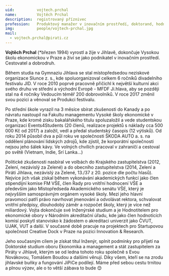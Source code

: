 ```yaml
---
uid:          vojtech.prchal
name:         Vojtěch Prchal
description:  registrovaný příznivec
profession:   Produktový manažer v inovačním prostředí, doktorand, hodnotitel pro ekonomické vysokoškolské programy v Národním akreditačním úřadu
img:          people/vojtech-prchal.jpg
mail:
  - vojtech.prchal@pirati.cz
---
```

**Vojtěch Prchal** (*březen 1994) vyrostl a žije v Jihlavě, dokončuje Vysokou školu ekonomickou v Praze a živí se jako podnikatel v inovačním prostředí. Cestovatel a dobrodruh.

Během studia na Gymnaziu Jihlava se stal místopředsedou neziskové organizace Slunce z. s., kde spoluorganizoval celkem 6 ročníků divadelního festivalu JID. V roce 2010 poprvé pracovně přičichl k největší kulturní akci svého druhu ve střední a východní Evropě - MFDF Ji.hlava, aby se později stal na 4 ročníky Vedoucím téměř 200 dobrovolníků. V roce 2017 změnil svou pozici a věnoval se Produkci festivalu.

Po střední škole vyrazil na 3 měsíce sbírat zkušenosti do Kanady a po návratu nastoupil na Fakultu managementu Vysoké školy ekonomické v Praze, kde kromě zisku bakalářského titulu spoluzaložil a vede studentskou organizaci Events4Students (20 členů, realizace projektů s náklady cca 500 000 Kč od 2017) a založil, vedl a předal studentský časopis (12 výtisků). Od roku 2014 působil dva a půl roku ve společnosti ŠKODA AUTO a. s. na oddělení plánování lidských zdrojů, kde zjistil, že korporátní společnosti nejsou jeho šálek kávy. Ve volných chvílích pracoval v zahraničí a cestoval po světě (Vietnam, Indie, Srí Lanka…)

Politické zkušenosti nasbíral ve volbách do Krajského zastupitelstva (2012, Zelení, nezávislý za Zelené) a do obecního zastupitelstva (2014, Zelení a Piráti Jihlava, nezávislý za Zelené, 13./37 z 20. pozice dle počtu hlasů). Nejvíce jich však získal během vykonávání akademických funkcí jako člen stipendijní komise FM VŠE, člen Rady pro vnitřní hodnocení VŠE a především jako Místopředseda Akademického senátu VŠE, který je nejvyšším samosprávným orgánem vysoké školy. Mezi jeho hlavní pravomoci patří právo navrhovat jmenování a odvolávat rektora, schvalovat vnitřní předpisy, dlouhodobý záměr a rozpočet školy, který je více než miliardový. Vojta dokončuje své Inženýrské studium a je Hodnotitelem pro ekonomické obory v Národním akreditační úřadu, kde jako člen hodnotících komisí poskytl stanovisko k žádostem o akreditaci univerzit jako ČVUT, UJAK, VUT a další. V současné době pracuje na projektech pro Startupovou společnost Creative Dock v Praze na pozici Innovation & Research.

Jeho současným cílem je získat titul Inženýr, splnit podmínky pro přijetí na Doktorské studium oboru Ekonomika a management a stát zastupitelem za Piráty v Jihlavě, kterým se od ledna tohoto roku společně s Evou Novákovou, Tomášem Boudou a dalšími věnují. Díky všem, kteří se na zrodu jihlavské buňky a fungování JiPiCe podílejí. Máme před sebou cestu trnitou a plnou výzev, ale o to větší zábava to bude 😊
